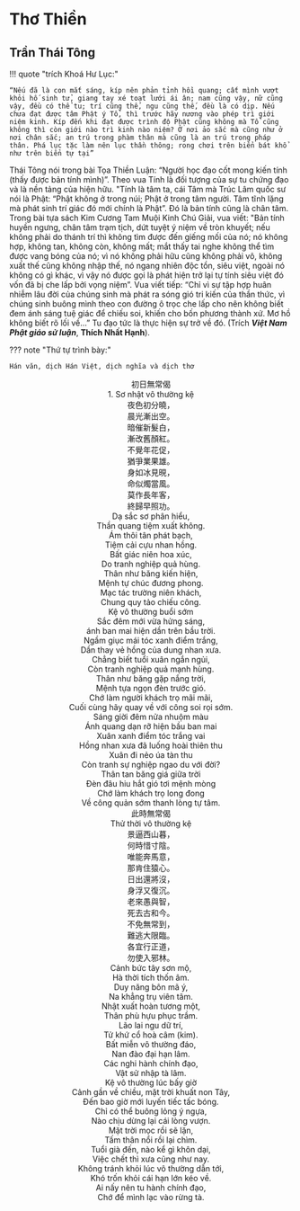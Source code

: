 # Thơ Thiền

## Trần Thái Tông

!!! quote "trích Khoá Hư Lục:"

    “Nếu đã là con mắt sáng, kíp nên phản tỉnh hồi quang; cất mình vượt khỏi hố sinh tử, giang tay xé toạt lưới ái ân; nam cũng vậy, nữ cũng vậy, đều có thể tu; trí cũng thế, ngu cũng thế, đều là có dịp. Nếu chưa đạt được tâm Phật ý Tổ, thì trước hãy nương vào phép trì giới niệm kinh. Kíp đến khi đạt được trình độ Phật cũng không mà Tổ cũng không thì còn giới nào trì kinh nào niệm? Ở nơi ảo sắc mà cũng như ở nơi chân sắc; an trú trong phàm thân mà cũng là an trú trong pháp thân. Phá lục tặc làm nên lục thần thông; rong chơi trên biển bát khổ như trên biển tự tại”

Thái Tông nói trong bài Tọa Thiền Luận: “Người học đạo cốt mong kiến tính (thấy được bản tính mình)”. Theo vua Tính là đối tượng của sự tu chứng đạo và là nền tảng của hiện hữu. "Tính là tâm ta, cái Tâm mà Trúc Lâm quốc sư nói là Phật: “Phật không ở trong núi; Phật ở trong tâm người. Tâm tĩnh lặng mà phát sinh trí giác đó mới chính là Phật”. Ðó là bản tính cũng là chân tâm. Trong bài tựa sách Kim Cương Tam Muội Kinh Chú Giải, vua viết: "Bản tính huyền ngưng, chân tâm trạm tịch, dứt tuyệt ý niệm về tròn khuyết; nếu không phải do thánh trí thì không tìm được đến giếng mối của nó; nó không hợp, không tan, không còn, không mất; mắt thấy tai nghe không thể tìm được vang bóng của nó; vì nó không phải hữu cũng không phải vô, không xuất thế cũng không nhập thế, nó ngang nhiên độc tồn, siêu việt, ngoài nó không có gì khác, vì vậy nó được gọi là phát hiện trở lại tự tính siêu việt đó vốn đã bị che lấp bởi vọng niệm”. Vua viết tiếp: “Chỉ vì sự tập hợp huân nhiễm lâu đời của chúng sinh mà phát ra sóng gió tri kiến của thần thức, vì chúng sinh buông mình theo con đường ô trọc che lấp cho nên không biết đem ánh sáng tuệ giác để chiếu soi, khiến cho bốn phương thành xứ. Mơ hồ không biết rõ lối về...” Tu đạo tức là thực hiện sự trở về đó. (Trích ***Việt Nam Phật giáo sử luận***, **Thích Nhất Hạnh**).

??? note "Thứ tự trình bày:"

    Hán văn, dịch Hán Việt, dịch nghĩa và dịch thơ

<div class='spacer-md'></div>

<div class="han-row-content" align="center">
<div class='hanco-title hanco'>初日無常偈</div>
<div class='dich-title'>1. Sơ nhật vô thường kệ</div>
</div>

<div class="han-row-content" align="center">
<div class='hanco'>
夜色初分曉，<br/>
晨光漸出空。<br/>
暗催新髮白，<br/>
漸改舊顏紅。<br/>
不覺年花促，<br/>
猶爭業果雄。<br/>
身如冰見晛，<br/>
命似燭當風。<br/>
莫作長年客，<br/>
終歸早照功。<br/>
</div>
<div>
Dạ sắc sơ phân hiểu, <br/>
Thần quang tiệm xuất không. <br/>
Ám thôi tân phát bạch, <br/>
Tiệm cải cựu nhan hồng. <br/>
Bất giác niên hoa xúc, <br/>
Do tranh nghiệp quả hùng. <br/>
Thân như băng kiến hiện, <br/>
Mệnh tự chúc đương phong. <br/>
Mạc tác trường niên khách, <br/>
Chung quy tảo chiếu công. <br/>
</div>
</div>
<div class='spacer-md'></div>

<div markdown="1" align='center' class='dich-title'>Kệ vô thường buổi sớm</div>
<div class='spacer-minus'></div>
<div class="han-row-content-II" align="center">
Sắc đêm mới vừa hửng sáng,<br/>
ánh ban mai hiện dần trên bầu trời.<br/>
Ngầm giục mái tóc xanh điểm trắng,<br/>
Dần thay vẻ hồng của dung nhan xưa.<br/>
Chẳng biết tuổi xuân ngắn ngủi,<br/>
Còn tranh nghiệp quả mạnh hùng.<br/>
Thân như băng gặp nắng trời,<br/>
Mệnh tựa ngọn đèn trước gió.<br/>
Chớ làm người khách trọ mãi mãi,<br/>
Cuối cùng hãy quay về với công soi rọi sớm.<br/>
</div>

<div class='spacer-sm'></div>
<div align="center">
Sáng giời đêm nửa nhuộm màu <br/>
Ánh quang dạn rỡ hiện bầu ban mai <br/>
Xuân xanh điểm tóc trắng vai <br/>
Hồng nhan xưa đã luống hoài thiên thu <br/>
Xuân đi nẻo úa tàn thu <br/>
Còn tranh sự nghiệp ngao du với đời? <br/>
Thân tan băng giá giữa trời <br/>
Đèn đâu hiu hắt gió tơi mệnh mòng <br/>
Chớ làm khách trọ long đong <br/>
Về công quản sớm thanh lòng tự tâm. <br/>
</div>

<div class='spacer-lg'></div>
<div class="han-row-content" align="center">
<div class='hanco-title hanco'>此時無常偈</div>
<div class='dich-title'>Thử thời vô thường kệ</div>
</div>

<div class="han-row-content" align="center">
<div class='hanco'>
景逼西山暮，<br/>
何時惜寸陰。<br/>
唯能奔馬意，<br/>
那肯住猿心。<br/>
日出還將沒，<br/>
身浮又復沉。<br/>
老來愚與智，<br/>
死去古和今。<br/>
不免無常到，<br/>
難逃大限臨。<br/>
各宜行正道，<br/>
勿使入邪林。<br/>
</div>
<div>
Cảnh bức tây sơn mộ, <br/>
Hà thời tích thốn âm. <br/>
Duy năng bôn mã ý, <br/>
Na khẳng trụ viên tâm. <br/>
Nhật xuất hoàn tương một, <br/>
Thân phù hựu phục trầm. <br/>
Lão lai ngu dữ trí, <br/>
Tử khứ cổ hoà câm (kim). <br/>
Bất miễn vô thường đáo, <br/>
Nan đào đại hạn lâm. <br/>
Các nghi hành chính đạo, <br/>
Vật sử nhập tà lâm. <br/>
</div>
</div>
<div class='spacer-md'></div>

<div align='center' class='dich-title'>Kệ vô thường lúc bấy giờ</div>
<div class="han-row-content-II" align="center">
Cảnh gần về chiều, mặt trời khuất non Tây, <br/>
Đến bao giờ mới luyến tiếc tấc bóng. <br/>
Chỉ có thể buông lỏng ý ngựa, <br/>
Nào chịu dừng lại cái lòng vượn. <br/>
Mặt trời mọc rồi sẽ lặn, <br/>
Tấm thân nổi rồi lại chìm. <br/>
Tuổi già đến, nào kể gì khôn dại, <br/>
Việc chết thì xưa cũng như nay. <br/>
Không tránh khỏi lúc vô thường dẫn tới, <br/>
Khó trốn khỏi cái hạn lớn kéo về. <br/>
Ai nấy nên tu hành chính đạo, <br/>
Chớ để mình lạc vào rừng tà. <br/>
</div>